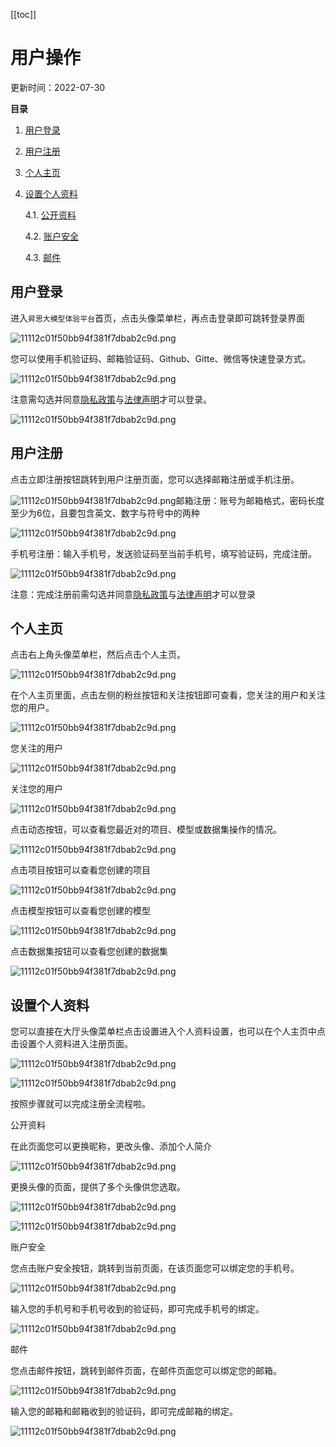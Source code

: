 [[toc]]
# 用户操作

更新时间：2022-07-30

**目录**

1. [用户登录](#用户登录)

2. [用户注册](#用户注册)

3. [个人主页](#个人主页)

4. [设置个人资料](#设置个人资料)

   4.1.  [公开资料](#公开资料)

   4.2.  [账户安全](#账户安全)

   4.3.  [邮件](#邮件)

## 用户登录

进入```昇思大模型体验平台```首页，点击头像菜单栏，再点击登录即可跳转登录界面

![11112c01f50bb94f381f7dbab2c9d.png](https://obs-xihe-beijing4.obs.cn-north-4.myhuaweicloud.com/xihe-img/%E7%94%A8%E6%88%B7%E6%B3%A8%E5%86%8C/12681659089456_.pic_hd.jpg)

您可以使用手机验证码、邮箱验证码、Github、Gitte、微信等快速登录方式。

![11112c01f50bb94f381f7dbab2c9d.png](https://obs-xihe-beijing4.obs.cn-north-4.myhuaweicloud.com/xihe-img/%E7%94%A8%E6%88%B7%E6%B3%A8%E5%86%8C/WechatIMG1041.png)

注意需勾选并同意[隐私政策](https://gitee.com/link?target=https%3A%2F%2Fmindspore.cn%2Fprivacy)与[法律声明](https://gitee.com/link?target=https%3A%2F%2Fmindspore.cn%2Flegal)才可以登录。

![11112c01f50bb94f381f7dbab2c9d.png](https://obs-xihe-beijing4.obs.cn-north-4.myhuaweicloud.com/xihe-img/%E7%94%A8%E6%88%B7%E6%B3%A8%E5%86%8C/WechatIMG1139.png)

## 用户注册

点击立即注册按钮跳转到用户注册页面，您可以选择邮箱注册或手机注册。

![11112c01f50bb94f381f7dbab2c9d.png](https://obs-xihe-beijing4.obs.cn-north-4.myhuaweicloud.com/xihe-img/%E7%94%A8%E6%88%B7%E6%B3%A8%E5%86%8C/WechatIMG1150.png)邮箱注册：账号为邮箱格式，密码长度至少为6位，且要包含英文、数字与符号中的两种

![11112c01f50bb94f381f7dbab2c9d.png](https://obs-xihe-beijing4.obs.cn-north-4.myhuaweicloud.com/xihe-img/%E7%94%A8%E6%88%B7%E6%B3%A8%E5%86%8C/WechatIMG1148.png)

手机号注册：输入手机号，发送验证码至当前手机号，填写验证码，完成注册。

![11112c01f50bb94f381f7dbab2c9d.png](https://obs-xihe-beijing4.obs.cn-north-4.myhuaweicloud.com/xihe-img/%E7%94%A8%E6%88%B7%E6%B3%A8%E5%86%8C/WechatIMG1149.png)

注意：完成注册前需勾选并同意[隐私政策](https://gitee.com/link?target=https%3A%2F%2Fmindspore.cn%2Fprivacy)与[法律声明](https://gitee.com/link?target=https%3A%2F%2Fmindspore.cn%2Flegal)才可以登录

## 个人主页

点击右上角头像菜单栏，然后点击个人主页。

![11112c01f50bb94f381f7dbab2c9d.png](https://obs-xihe-beijing4.obs.cn-north-4.myhuaweicloud.com/xihe-img/%E7%94%A8%E6%88%B7%E6%B3%A8%E5%86%8C/12701659090994_.pic_hd.jpg)

在个人主页里面，点击左侧的粉丝按钮和关注按钮即可查看，您关注的用户和关注您的用户。

![11112c01f50bb94f381f7dbab2c9d.png](https://obs-xihe-beijing4.obs.cn-north-4.myhuaweicloud.com/xihe-img/%E7%94%A8%E6%88%B7%E6%B3%A8%E5%86%8C/WechatIMG1165.png)

您关注的用户

![11112c01f50bb94f381f7dbab2c9d.png](https://obs-xihe-beijing4.obs.cn-north-4.myhuaweicloud.com/xihe-img/%E7%94%A8%E6%88%B7%E6%B3%A8%E5%86%8C/WechatIMG1164.png)

关注您的用户

![11112c01f50bb94f381f7dbab2c9d.png](https://obs-xihe-beijing4.obs.cn-north-4.myhuaweicloud.com/xihe-img/%E7%94%A8%E6%88%B7%E6%B3%A8%E5%86%8C/WechatIMG1163.png)

点击动态按钮，可以查看您最近对的项目、模型或数据集操作的情况。

![11112c01f50bb94f381f7dbab2c9d.png](https://obs-xihe-beijing4.obs.cn-north-4.myhuaweicloud.com/xihe-img/%E7%94%A8%E6%88%B7%E6%B3%A8%E5%86%8C/WechatIMG1159.png)

点击项目按钮可以查看您创建的项目

![11112c01f50bb94f381f7dbab2c9d.png](https://obs-xihe-beijing4.obs.cn-north-4.myhuaweicloud.com/xihe-img/%E7%94%A8%E6%88%B7%E6%B3%A8%E5%86%8C/WechatIMG1166.png)

点击模型按钮可以查看您创建的模型

![11112c01f50bb94f381f7dbab2c9d.png](https://obs-xihe-beijing4.obs.cn-north-4.myhuaweicloud.com/xihe-img/%E7%94%A8%E6%88%B7%E6%B3%A8%E5%86%8C/WechatIMG1155.png)

点击数据集按钮可以查看您创建的数据集

![11112c01f50bb94f381f7dbab2c9d.png](https://obs-xihe-beijing4.obs.cn-north-4.myhuaweicloud.com/xihe-img/%E7%94%A8%E6%88%B7%E6%B3%A8%E5%86%8C/WechatIMG1157.png)

## 设置个人资料

您可以直接在大厅头像菜单栏点击设置进入个人资料设置，也可以在个人主页中点击设置个人资料进入注册页面。

![11112c01f50bb94f381f7dbab2c9d.png](https://obs-xihe-beijing4.obs.cn-north-4.myhuaweicloud.com/xihe-img/%E7%94%A8%E6%88%B7%E6%B3%A8%E5%86%8C/12691659090562_.pic_hd.jpg)

![11112c01f50bb94f381f7dbab2c9d.png](https://obs-xihe-beijing4.obs.cn-north-4.myhuaweicloud.com/xihe-img/%E7%94%A8%E6%88%B7%E6%B3%A8%E5%86%8C/WechatIMG1136.png)

按照步骤就可以完成注册全流程啦。

公开资料

在此页面您可以更换昵称，更改头像、添加个人简介

![11112c01f50bb94f381f7dbab2c9d.png](https://obs-xihe-beijing4.obs.cn-north-4.myhuaweicloud.com/xihe-img/%E7%94%A8%E6%88%B7%E6%B3%A8%E5%86%8C/WechatIMG1172.png)

更换头像的页面，提供了多个头像供您选取。

![11112c01f50bb94f381f7dbab2c9d.png](https://obs-xihe-beijing4.obs.cn-north-4.myhuaweicloud.com/xihe-img/%E7%94%A8%E6%88%B7%E6%B3%A8%E5%86%8C/WechatIMG1137.png)

![11112c01f50bb94f381f7dbab2c9d.png](https://obs-xihe-beijing4.obs.cn-north-4.myhuaweicloud.com/xihe-img/%E7%94%A8%E6%88%B7%E6%B3%A8%E5%86%8C/WechatIMG1138.png)

账户安全

您点击账户安全按钮，跳转到当前页面，在该页面您可以绑定您的手机号。

![11112c01f50bb94f381f7dbab2c9d.png](https://obs-xihe-beijing4.obs.cn-north-4.myhuaweicloud.com/xihe-img/%E7%94%A8%E6%88%B7%E6%B3%A8%E5%86%8C/WechatIMG1170.png)

输入您的手机号和手机号收到的验证码，即可完成手机号的绑定。

![11112c01f50bb94f381f7dbab2c9d.png](https://obs-xihe-beijing4.obs.cn-north-4.myhuaweicloud.com/xihe-img/%E7%94%A8%E6%88%B7%E6%B3%A8%E5%86%8C/WechatIMG1168.png)

邮件

您点击邮件按钮，跳转到邮件页面，在邮件页面您可以绑定您的邮箱。

![11112c01f50bb94f381f7dbab2c9d.png](https://obs-xihe-beijing4.obs.cn-north-4.myhuaweicloud.com/xihe-img/%E7%94%A8%E6%88%B7%E6%B3%A8%E5%86%8C/WechatIMG1171.png)

输入您的邮箱和邮箱收到的验证码，即可完成邮箱的绑定。

![11112c01f50bb94f381f7dbab2c9d.png](https://obs-xihe-beijing4.obs.cn-north-4.myhuaweicloud.com/xihe-img/%E7%94%A8%E6%88%B7%E6%B3%A8%E5%86%8C/WechatIMG1169.png)